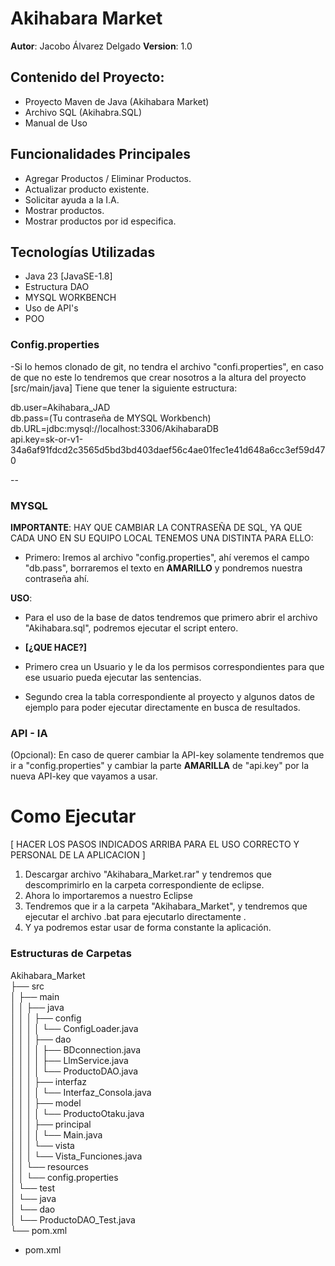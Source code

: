 # Akihabara Market

**Autor**: Jacobo Álvarez Delgado
**Version**: 1.0

## Contenido del Proyecto:

- Proyecto Maven de Java (Akihabara Market)
- Archivo SQL (Akihabra.SQL)
- Manual de Uso

## Funcionalidades Principales

- Agregar Productos / Eliminar Productos.
- Actualizar producto existente.
- Solicitar ayuda a la I.A.
- Mostrar productos.
- Mostrar productos por id especifica.

## Tecnologías Utilizadas

- Java 23 [JavaSE-1.8]
- Estructura DAO
- MYSQL WORKBENCH
- Uso de API's
- POO

### Config.properties

-Si lo hemos clonado de git, no tendra el archivo "confi.properties", en caso de que no este lo tendremos que crear nosotros a la altura del proyecto [src/main/java]
Tiene que tener la siguiente estructura: <br>

db.user=Akihabara_JAD <br>
db.pass=(Tu contraseña de MYSQL Workbench) <br>
db.URL=jdbc:mysql://localhost:3306/AkihabaraDB <br>
api.key=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 <br>

--
### MYSQL

**IMPORTANTE**: HAY QUE CAMBIAR LA CONTRASEÑA DE SQL, YA QUE CADA UNO EN SU EQUIPO LOCAL TENEMOS UNA DISTINTA PARA ELLO:

- Primero: Iremos al archivo "config.properties", ahí veremos el campo "db.pass", borraremos el texto en **AMARILLO** y pondremos nuestra contraseña ahí.

**USO**:
- Para el uso de la base de datos tendremos que primero abrir el archivo "Akihabara.sql", podremos ejecutar el script entero.

 - **[¿QUE HACE?]**
- Primero crea un Usuario y le da los permisos correspondientes para que ese usuario pueda ejecutar las sentencias.
- Segundo crea la tabla correspondiente al proyecto y algunos datos de ejemplo para poder ejecutar directamente en busca de resultados.

### API - IA

(Opcional): En caso de querer cambiar la API-key solamente tendremos que ir a "config.properties" y cambiar la parte **AMARILLA** de "api.key" por la nueva API-key que vayamos a usar.

# Como Ejecutar

[ HACER LOS PASOS INDICADOS ARRIBA PARA EL USO CORRECTO Y PERSONAL DE LA APLICACION ]

1. Descargar archivo "Akihabara_Market.rar" y tendremos que descomprimirlo en la carpeta correspondiente de eclipse.
2. Ahora lo importaremos a nuestro Eclipse
3. Tendremos que ir a la carpeta "Akihabara_Market", y tendremos que ejecutar el archivo .bat para ejecutarlo directamente .
4. Y ya podremos estar usar de forma constante la aplicación.

### Estructuras de Carpetas

Akihabara_Market <br>
├── src <br>
│   ├── main <br>
│   │   ├── java <br>
│   │   │   ├── config <br>
│   │   │   │   └── ConfigLoader.java <br>
│   │   │   ├── dao <br>
│   │   │   │   ├── BDconnection.java <br>
│   │   │   │   ├── LlmService.java <br>
│   │   │   │   └── ProductoDAO.java <br>
│   │   │   ├── interfaz <br>
│   │   │   │   └── Interfaz_Consola.java <br>
│   │   │   ├── model<br> 
│   │   │   │   └── ProductoOtaku.java<br>
│   │   │   ├── principal <br>
│   │   │   │   └── Main.java <br>
│   │   │   └── vista <br>
│   │   │       └── Vista_Funciones.java <br>
│   │   └── resources <br>
│   │       └── config.properties <br>
│   └── test <br>
│       └── java <br>
│           └── dao<br>
│               └── ProductoDAO_Test.java <br>
└── pom.xml <br>
      
  - pom.xml 
